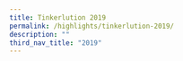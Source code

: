 ```yaml
---
title: Tinkerlution 2019
permalink: /highlights/tinkerlution-2019/
description: ""
third_nav_title: "2019"
---
```


